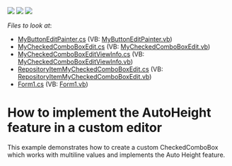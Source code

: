 <!-- default badges list -->
![](https://img.shields.io/endpoint?url=https://codecentral.devexpress.com/api/v1/VersionRange/128621288/13.1.4%2B)
[![](https://img.shields.io/badge/Open_in_DevExpress_Support_Center-FF7200?style=flat-square&logo=DevExpress&logoColor=white)](https://supportcenter.devexpress.com/ticket/details/E2482)
[![](https://img.shields.io/badge/📖_How_to_use_DevExpress_Examples-e9f6fc?style=flat-square)](https://docs.devexpress.com/GeneralInformation/403183)
<!-- default badges end -->
<!-- default file list -->
*Files to look at*:

* [MyButtonEditPainter.cs](./CS/CustomEditor/MyButtonEditPainter.cs) (VB: [MyButtonEditPainter.vb](./VB/CustomEditor/MyButtonEditPainter.vb))
* [MyCheckedComboBoxEdit.cs](./CS/CustomEditor/MyCheckedComboBoxEdit.cs) (VB: [MyCheckedComboBoxEdit.vb](./VB/CustomEditor/MyCheckedComboBoxEdit.vb))
* [MyCheckedComboBoxEditViewInfo.cs](./CS/CustomEditor/MyCheckedComboBoxEditViewInfo.cs) (VB: [MyCheckedComboBoxEditViewInfo.vb](./VB/CustomEditor/MyCheckedComboBoxEditViewInfo.vb))
* [RepositoryItemMyCheckedComboBoxEdit.cs](./CS/CustomEditor/RepositoryItemMyCheckedComboBoxEdit.cs) (VB: [RepositoryItemMyCheckedComboBoxEdit.vb](./VB/CustomEditor/RepositoryItemMyCheckedComboBoxEdit.vb))
* [Form1.cs](./CS/Form1.cs) (VB: [Form1.vb](./VB/Form1.vb))
<!-- default file list end -->
# How to implement the AutoHeight feature in a custom editor


<p>This example demonstrates how to create a custom CheckedComboBox which works with multiline values and implements the Auto Height feature.</p>

<br/>


